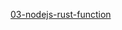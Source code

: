 
<a href="https://github.com/wasm-university/sunny-tech-2022/tree/main/03-nodejs-rust-function" target="_blank">03-nodejs-rust-function</a>

